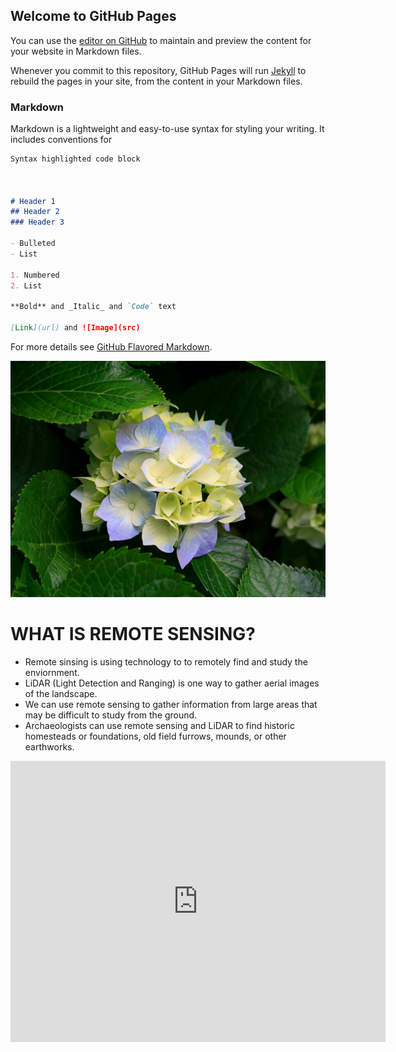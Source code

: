 ## Welcome to GitHub Pages

You can use the [editor on GitHub](https://github.com/kkreiser/workshop_2/edit/master/index.md) to maintain and preview the content for your website in Markdown files.

Whenever you commit to this repository, GitHub Pages will run [Jekyll](https://jekyllrb.com/) to rebuild the pages in your site, from the content in your Markdown files.

### Markdown

Markdown is a lightweight and easy-to-use syntax for styling your writing. It includes conventions for

```markdown
Syntax highlighted code block



# Header 1
## Header 2
### Header 3

- Bulleted
- List

1. Numbered
2. List

**Bold** and _Italic_ and `Code` text

[Link](url) and ![Image](src)
```

For more details see [GitHub Flavored Markdown](https://guides.github.com/features/mastering-markdown/).


![FLOWER](Hydrangeas.jpg)


# WHAT IS REMOTE SENSING?
- Remote sinsing is using technology to to remotely find and study the enviornment.
- LiDAR (Light Detection and Ranging) is one way to gather aerial images of the landscape.
- We can use remote sensing to gather information from large areas that may be difficult to study from the ground.
- Archaeologists can use remote sensing and LiDAR to find historic homesteads or foundations, old field furrows, mounds, or other earthworks.



<iframe src="https://www.google.com/maps/embed?pb=!1m10!1m8!1m3!1d14081.730526727937!2d-82.41568265!3d28.072343449999998!3m2!1i1024!2i768!4f13.1!5e0!3m2!1sen!2sus!4v1487429916031" width="600" height="450" frameborder="0" style="border:0" allowfullscreen></iframe>
